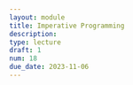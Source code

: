 ```yaml
---
layout: module
title: Imperative Programming
description:
type: lecture
draft: 1
num: 18
due_date: 2023-11-06
---
```

